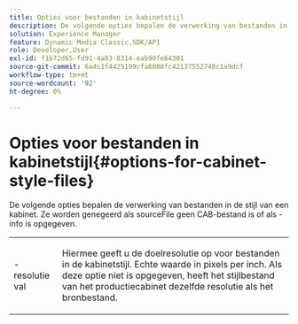 ```yaml
---
title: Opties voor bestanden in kabinetstijl
description: De volgende opties bepalen de verwerking van bestanden in de stijl van een kabinet. Ze worden genegeerd als sourceFile geen bestand in de kabinetstijl is of als -info is opgegeven.
solution: Experience Manager
feature: Dynamic Media Classic,SDK/API
role: Developer,User
exl-id: f1b72d65-fd91-4a83-8314-eab90fe64301
source-git-commit: 6a4c1f4425199cfa6088fc42137552748c1a9dcf
workflow-type: tm+mt
source-wordcount: '92'
ht-degree: 0%

---
```


# Opties voor bestanden in kabinetstijl{#options-for-cabinet-style-files}

De volgende opties bepalen de verwerking van bestanden in de stijl van een kabinet. Ze worden genegeerd als sourceFile geen CAB-bestand is of als -info is opgegeven.

<table id="simpletable_332B78DDEB6540708844AB54AE321F9B"> 
 <tr class="strow"> 
  <td class="stentry"> <p><span class="codeph">-resolutie <span class="varname"> val</span></span> </p> </td> 
  <td class="stentry"> <p>Hiermee geeft u de doelresolutie op voor bestanden in de kabinetstijl. Echte waarde in pixels per inch. Als deze optie niet is opgegeven, heeft het stijlbestand van het productiecabinet dezelfde resolutie als het bronbestand. </p></td> 
 </tr> 
</table>
